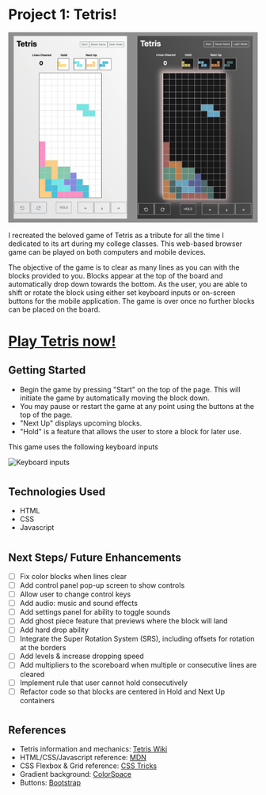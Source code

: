 # Project 1: Tetris!
![Snapshots showing light and dark modes of Tetris games in play!](assets/images/mobile.png)

I recreated the beloved game of Tetris as a tribute for all the time I dedicated to its art during my college classes. This web-based browser game can be played on both computers and mobile devices.

The objective of the game is to clear as many lines as you can with the blocks provided to you. Blocks appear at the top of the board and automatically drop down towards the bottom. As the user, you are able to shift or rotate the block using either set keyboard inputs or on-screen buttons for the mobile application. The game is over once no further blocks can be placed on the board.
#
# [Play Tetris now!](https://christinew2-tetris.netlify.app/)

## Getting Started
- Begin the game by pressing "Start" on the top of the page. This will initiate the game by automatically moving the block down. 
- You may pause or restart the game at any point using the buttons at the top of the page.
- "Next Up" displays upcoming blocks.
- "Hold" is a feature that allows the user to store a block for later use. 
  

This game uses the following keyboard inputs
  
![Keyboard inputs](https://i.imgur.com/LzDE2zi.png)

#
## Technologies Used
- HTML
- CSS
- Javascript
#
## Next Steps/ Future Enhancements
- [ ] Fix color blocks when lines clear
- [ ] Add control panel pop-up screen to show controls
- [ ] Allow user to change control keys 
- [ ] Add audio: music and sound effects 
- [ ] Add settings panel for ability to toggle sounds
- [ ] Add ghost piece feature that previews where the block will land
- [ ] Add hard drop ability
- [ ] Integrate the Super Rotation System (SRS), including offsets for rotation at the borders
- [ ] Add levels & increase dropping speed
- [ ] Add multipliers to the scoreboard when multiple or consecutive lines are cleared
- [ ] Implement rule that user cannot hold consecutively
- [ ] Refactor code so that blocks are centered in Hold and Next Up containers

#
## References
- Tetris information and mechanics: [Tetris Wiki](https://tetris.fandom.com/wiki/Tetris_Wiki)
- HTML/CSS/Javascript reference: [MDN](https://developer.mozilla.org/en-US/)
- CSS Flexbox & Grid reference: [CSS Tricks](https://css-tricks.com/)
- Gradient background: [ColorSpace](https://mycolor.space/)
- Buttons: [Bootstrap](https://getbootstrap.com/)